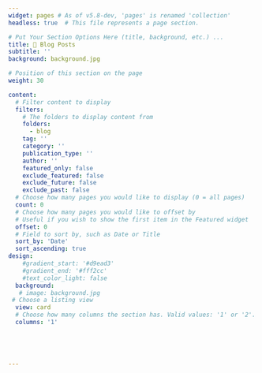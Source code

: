 ```yaml
---
widget: pages # As of v5.8-dev, 'pages' is renamed 'collection'
headless: true  # This file represents a page section.

# Put Your Section Options Here (title, background, etc.) ...
title: 📣 Blog Posts
subtitle: ''
background: background.jpg

# Position of this section on the page
weight: 30

content:
  # Filter content to display
  filters:
    # The folders to display content from
    folders:
      - blog
    tag: ''
    category: ''
    publication_type: ''
    author: ''
    featured_only: false
    exclude_featured: false
    exclude_future: false
    exclude_past: false
  # Choose how many pages you would like to display (0 = all pages)
  count: 0
  # Choose how many pages you would like to offset by
  # Useful if you wish to show the first item in the Featured widget
  offset: 0
  # Field to sort by, such as Date or Title
  sort_by: 'Date'
  sort_ascending: true
design:
    #gradient_start: '#d9ead3'
    #gradient_end: '#fff2cc'
    #text_color_light: false
  background:
   # image: background.jpg
 # Choose a listing view
  view: card
  # Choose how many columns the section has. Valid values: '1' or '2'.
  columns: '1'





---
```


